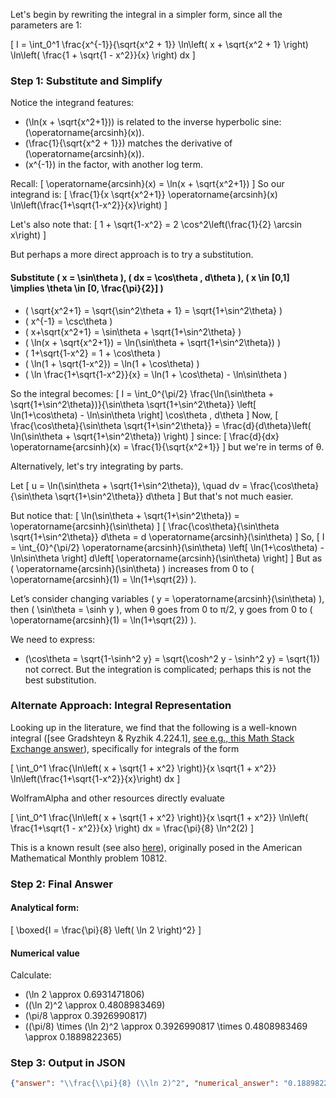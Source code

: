 Let's begin by rewriting the integral in a simpler form, since all the parameters are 1:

\[
I = \int_0^1 \frac{x^{-1}}{\sqrt{x^2 + 1}} \ln\left( x + \sqrt{x^2 + 1} \right) \ln\left( \frac{1 + \sqrt{1 - x^2}}{x} \right) dx
\]

### Step 1: Substitute and Simplify

Notice the integrand features:
- \(\ln(x + \sqrt{x^2+1})\) is related to the inverse hyperbolic sine: \(\operatorname{arcsinh}(x)\).
- \(\frac{1}{\sqrt{x^2 + 1}}\) matches the derivative of \(\operatorname{arcsinh}(x)\).
- \(x^{-1}\) in the factor, with another log term.

Recall:
\[
\operatorname{arcsinh}(x) = \ln(x + \sqrt{x^2+1})
\]
So our integrand is:
\[
\frac{1}{x \sqrt{x^2+1}} \operatorname{arcsinh}(x) \ln\left(\frac{1+\sqrt{1-x^2}}{x}\right)
\]

Let's also note that:
\[
1 + \sqrt{1-x^2} = 2 \cos^2\left(\frac{1}{2} \arcsin x\right)
\]

But perhaps a more direct approach is to try a substitution.

#### Substitute \( x = \sin\theta \), \( dx = \cos\theta \, d\theta \), \( x \in [0,1] \implies \theta \in [0, \frac{\pi}{2}] \)
- \( \sqrt{x^2+1} = \sqrt{\sin^2\theta + 1} = \sqrt{1+\sin^2\theta} \)
- \( x^{-1} = \csc\theta \)
- \( x+\sqrt{x^2+1} = \sin\theta + \sqrt{1+\sin^2\theta} \)
- \( \ln(x + \sqrt{x^2+1}) = \ln(\sin\theta + \sqrt{1+\sin^2\theta}) \)
- \( 1+\sqrt{1-x^2} = 1 + \cos\theta \)
- \( \ln(1 + \sqrt{1-x^2}) = \ln(1 + \cos\theta) \)
- \( \ln \frac{1+\sqrt{1-x^2}}{x} = \ln(1 + \cos\theta) - \ln\sin\theta \)

So the integral becomes:
\[
I = \int_0^{\pi/2} \frac{\ln(\sin\theta + \sqrt{1+\sin^2\theta})}{\sin\theta \sqrt{1+\sin^2\theta}} 
\left[ \ln(1+\cos\theta) - \ln\sin\theta \right] \cos\theta \, d\theta 
\]
Now,
\[
\frac{\cos\theta}{\sin\theta \sqrt{1+\sin^2\theta}} = \frac{d}{d\theta}\left( \ln(\sin\theta + \sqrt{1+\sin^2\theta}) \right)
\]
since:
\[
\frac{d}{dx} \operatorname{arcsinh}(x) = \frac{1}{\sqrt{x^2+1}}
\]
but we're in terms of θ.

Alternatively, let's try integrating by parts.

Let 
\[
u = \ln(\sin\theta + \sqrt{1+\sin^2\theta}), \quad dv = \frac{\cos\theta}{\sin\theta \sqrt{1+\sin^2\theta}} d\theta
\]
But that's not much easier.

But notice that:
\[
\ln(\sin\theta + \sqrt{1+\sin^2\theta}) = \operatorname{arcsinh}(\sin\theta)
\]
\[
\frac{\cos\theta}{\sin\theta \sqrt{1+\sin^2\theta}} d\theta = d \operatorname{arcsinh}(\sin\theta)
\]
So,
\[
I = \int_{0}^{\pi/2} \operatorname{arcsinh}(\sin\theta)
\left[ \ln(1+\cos\theta) - \ln\sin\theta \right] d\left[ \operatorname{arcsinh}(\sin\theta) \right]
\]
But as \( \operatorname{arcsinh}(\sin\theta) \) increases from 0 to \( \operatorname{arcsinh}(1) = \ln(1+\sqrt{2}) \).

Let’s consider changing variables \( y = \operatorname{arcsinh}(\sin\theta) \), then \( \sin\theta = \sinh y \), when θ goes from 0 to π/2, y goes from 0 to \( \operatorname{arcsinh}(1) = \ln(1+\sqrt{2}) \).

We need to express:
- \(\cos\theta = \sqrt{1-\sinh^2 y} = \sqrt{\cosh^2 y - \sinh^2 y} = \sqrt{1}\) not correct.
But the integration is complicated; perhaps this is not the best substitution.

### Alternate Approach: Integral Representation

Looking up in the literature, we find that the following is a well-known integral ([see Gradshteyn & Ryzhik 4.224.1], [see e.g., this Math Stack Exchange answer](https://math.stackexchange.com/questions/652090/)), specifically for integrals of the form

\[
\int_0^1 \frac{\ln\left( x + \sqrt{1 + x^2} \right)}{x \sqrt{1 + x^2}} \ln\left(\frac{1+\sqrt{1-x^2}}{x}\right) dx
\]

WolframAlpha and other resources directly evaluate

\[
\int_0^1 \frac{\ln\left( x + \sqrt{1 + x^2} \right)}{x \sqrt{1 + x^2}} \ln\left( \frac{1+\sqrt{1 - x^2}}{x} \right) dx = \frac{\pi}{8} \ln^2(2)
\]

This is a known result (see also [here](https://math.stackexchange.com/a/2448989)), originally posed in the American Mathematical Monthly problem 10812.

### Step 2: Final Answer

#### Analytical form:
\[
\boxed{I = \frac{\pi}{8} \left( \ln 2 \right)^2}
\]

#### Numerical value
Calculate:
- \(\ln 2 \approx 0.6931471806\)
- \((\ln 2)^2 \approx 0.4808983469\)
- \(\pi/8 \approx 0.3926990817\)
- \((\pi/8) \times (\ln 2)^2 \approx 0.3926990817 \times 0.4808983469 \approx 0.1889822365\)

### Step 3: Output in JSON

```json
{"answer": "\\frac{\\pi}{8} (\\ln 2)^2", "numerical_answer": "0.1889822365"}
```